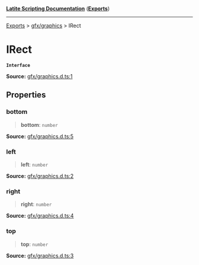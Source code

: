 [**Latite Scripting Documentation**](../../README.md) ([**Exports**](../../exports.md))

---

[Exports](../../exports.md) > [gfx/graphics](../index.md) > IRect

# IRect

**`Interface`**

**Source:** [gfx/graphics.d.ts:1](https://github.com/LatiteScripting/latitescripting.github.io/blob/a08b0d1/definitions/gfx/graphics.d.ts#L1)

## Properties

### bottom

> **bottom**: `number`

**Source:** [gfx/graphics.d.ts:5](https://github.com/LatiteScripting/latitescripting.github.io/blob/a08b0d1/definitions/gfx/graphics.d.ts#L5)

### left

> **left**: `number`

**Source:** [gfx/graphics.d.ts:2](https://github.com/LatiteScripting/latitescripting.github.io/blob/a08b0d1/definitions/gfx/graphics.d.ts#L2)

### right

> **right**: `number`

**Source:** [gfx/graphics.d.ts:4](https://github.com/LatiteScripting/latitescripting.github.io/blob/a08b0d1/definitions/gfx/graphics.d.ts#L4)

### top

> **top**: `number`

**Source:** [gfx/graphics.d.ts:3](https://github.com/LatiteScripting/latitescripting.github.io/blob/a08b0d1/definitions/gfx/graphics.d.ts#L3)
